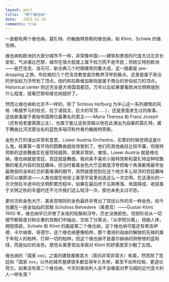 ```yaml
---
layout: post
title:  "两个维也纳"
date:   2015-12-29
comments: true
---
```


一直都有两个维也纳，莫扎特、约翰施特劳斯的维也纳，和 Klimt、Schiele 的维也纳。

维也纳和欧洲的大部分城市不一样，非常像中国——建筑和景观的尺度大过北京长安街，气派堪比巴黎，城市在很大程度上属于权力而不是市民；但她又特别欧洲——是巴洛克、洛可可、新古典几个时期建筑的集大成，这一路都是 jaw-dropping 之旅。布拉格的几个巴洛克教堂是宗教界浮夸到极点，这里是属于政治的世俗权力浮夸到了顶点，纽约和拉斯维加斯则是属于商业的世俗权力的顶点。Historical center 附近完全是大帝国首都范，万年以后如果要看欧洲文明辉煌到什么程度，就看巴黎和维也纳就好了。

然而让维也纳和北京不一样的，除了 Schloss Hofburg 为中心这一系列建筑的风格（希腊罗马的柱式、拉丁语铭文、巨大的穹顶……），还是里面发生过的故事。这些故事属于奥匈帝国两位最著名的君主——Maria Theresa 和 Franz Joseph（还有他老婆茜茜公主），也属于能让这些宫殿以他在此演出为自豪的莫扎特，属于舞曲比河流更出名的蓝色多瑙河和作者约翰施特劳斯。

金色大厅的演出非常有意思，Lower Austria Orchestra，买票的时候觉得这是什么鬼，结果第一首开场的圆舞曲就给惊艳到了。他们的其他曲目比较平庸，但施特劳斯的这些舞曲实在是驾轻就熟，效果非常好。难怪，Lower Austria 就是维也纳，维也纳就是宫廷，宫廷就是舞曲。我向来不喜欢小施特劳斯和莫扎特这种轻飘飘的毫无内容的宫廷趣味，但当时看着金色大厅这极度浮夸把每个角落都用最夸张最艳丽的金和红交织着堆满的细节，突然就感觉到在这个地方多么轻浮的宫廷趣味都可以被原谅——人类也就在地球上甚至宇宙里创造这么一次文明，在这漫长的一次次倒在半途中的文明积累历程中，如果在最后终于瓜熟蒂落、帝国得成、收获属于文明之秋的丰盛时还不允许我们这么轻浮一次，那也未免太过可悲。

更何况和金色大厅、美泉宫相同的金色最终孕育出了宫廷以外的另一种金色，如今也藏在一座金灿灿的宫殿 Scholoss Belvedere（美景宫）——Gustav Klimt. 1900 年，维也纳早已厌倦了永恒的轻飘和浮夸，历史没换颜色，但把形状从一切细节都极度对称庄重的宫殿们中抽出，交给了分离派，「从学院分离」，扭曲人体，拥抱情欲。Schiele 和 Klimt 的画是第二个维也纳，这个维也纳可能还有弗洛伊德、卡尔纳普、哥德尔，这个维也纳更像柏林，那个激进的自由的解放的先锋的属于年轻人的柏林，打碎一切的柏林，但这个维也纳不是基尔赫纳的阴惨惨的蓝和绿，而是灿烂的金色。感觉从美景宫出来我对 Klimt 的好感度至少翻了五倍。

维也纳的「国家 xxx」之类的建筑都极其大（真的非常非常大）和美，然而除了宫廷和「国家 xxx」以外的城市基建很多都显得年久失修，甚至不如布拉格，更遑论荷兰。如果没有第二个维也纳，今天的奥地利人会不会像面对罗马城的近代意大利人一样失落？